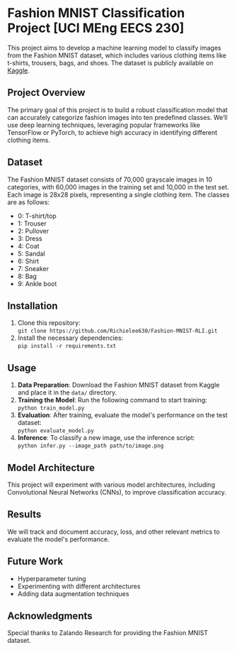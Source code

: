 # Fashion MNIST Classification Project [UCI MEng EECS 230] 
This project aims to develop a machine learning model to classify images from the Fashion MNIST dataset, which includes various clothing items like t-shirts, trousers, bags, and shoes. The dataset is publicly available on [Kaggle](https://www.kaggle.com/datasets/zalando-research/fashionmnist).

## Project Overview  
The primary goal of this project is to build a robust classification model that can accurately categorize fashion images into ten predefined classes. We’ll use deep learning techniques, leveraging popular frameworks like TensorFlow or PyTorch, to achieve high accuracy in identifying different clothing items.

## Dataset  
The Fashion MNIST dataset consists of 70,000 grayscale images in 10 categories, with 60,000 images in the training set and 10,000 in the test set. Each image is 28x28 pixels, representing a single clothing item. The classes are as follows:  
- 0: T-shirt/top  
- 1: Trouser  
- 2: Pullover  
- 3: Dress  
- 4: Coat  
- 5: Sandal  
- 6: Shirt  
- 7: Sneaker  
- 8: Bag  
- 9: Ankle boot  

## Installation  
1. Clone this repository:  
   `git clone https://github.com/Richielee630/Fashion-MNIST-RLI.git`
3. Install the necessary dependencies:  
   `pip install -r requirements.txt`

## Usage  
1. **Data Preparation**: Download the Fashion MNIST dataset from Kaggle and place it in the `data/` directory.  
2. **Training the Model**: Run the following command to start training:  
   `python train_model.py`  
3. **Evaluation**: After training, evaluate the model's performance on the test dataset:  
   `python evaluate_model.py`  
4. **Inference**: To classify a new image, use the inference script:  
   `python infer.py --image_path path/to/image.png`

## Model Architecture  
This project will experiment with various model architectures, including Convolutional Neural Networks (CNNs), to improve classification accuracy.

## Results  
We will track and document accuracy, loss, and other relevant metrics to evaluate the model's performance.

## Future Work  
- Hyperparameter tuning  
- Experimenting with different architectures  
- Adding data augmentation techniques

## Acknowledgments  
Special thanks to Zalando Research for providing the Fashion MNIST dataset.

